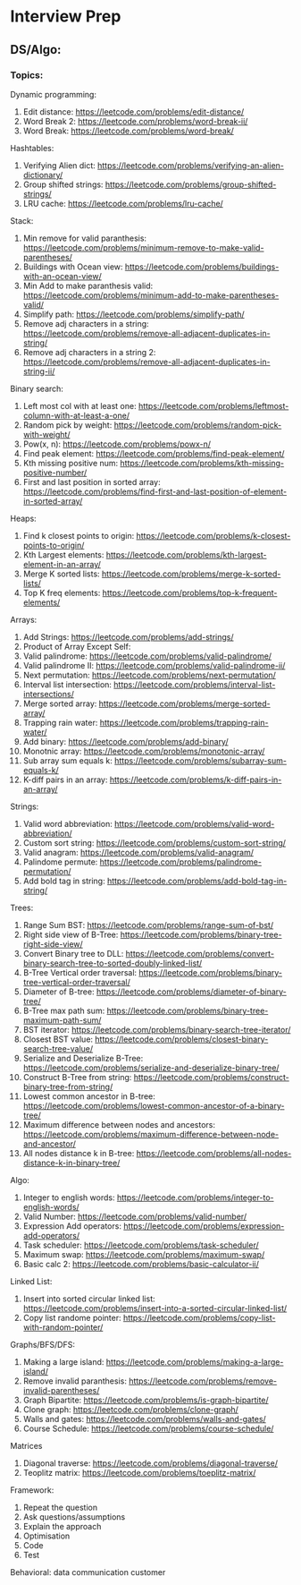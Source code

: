 # Interview Prep

## DS/Algo:

### Topics:

Dynamic programming: 
1. Edit distance: https://leetcode.com/problems/edit-distance/
2. Word Break 2: https://leetcode.com/problems/word-break-ii/
3. Word Break: https://leetcode.com/problems/word-break/

Hashtables:
1. Verifying Alien dict: https://leetcode.com/problems/verifying-an-alien-dictionary/
2. Group shifted strings: https://leetcode.com/problems/group-shifted-strings/
3. LRU cache: https://leetcode.com/problems/lru-cache/

Stack:
1. Min remove for valid paranthesis: https://leetcode.com/problems/minimum-remove-to-make-valid-parentheses/
2. Buildings with Ocean view: https://leetcode.com/problems/buildings-with-an-ocean-view/
3. Min Add to make paranthesis valid: https://leetcode.com/problems/minimum-add-to-make-parentheses-valid/
4. Simplify path: https://leetcode.com/problems/simplify-path/
5. Remove adj characters in a string: https://leetcode.com/problems/remove-all-adjacent-duplicates-in-string/
6. Remove adj characters in a string 2: https://leetcode.com/problems/remove-all-adjacent-duplicates-in-string-ii/

Binary search:
1. Left most col with at least one: https://leetcode.com/problems/leftmost-column-with-at-least-a-one/
2. Random pick by weight: https://leetcode.com/problems/random-pick-with-weight/
3. Pow(x, n): https://leetcode.com/problems/powx-n/
4. Find peak element: https://leetcode.com/problems/find-peak-element/
5. Kth missing positive num: https://leetcode.com/problems/kth-missing-positive-number/
6. First and last position in sorted array: https://leetcode.com/problems/find-first-and-last-position-of-element-in-sorted-array/

Heaps:
1. Find k closest points to origin: https://leetcode.com/problems/k-closest-points-to-origin/
2. Kth Largest elements: https://leetcode.com/problems/kth-largest-element-in-an-array/
3. Merge K sorted lists: https://leetcode.com/problems/merge-k-sorted-lists/
3. Top K freq elements: https://leetcode.com/problems/top-k-frequent-elements/

Arrays:
1. Add Strings: https://leetcode.com/problems/add-strings/
2. Product of Array Except Self: 
3. Valid palindrome: https://leetcode.com/problems/valid-palindrome/
4. Valid palindrome II: https://leetcode.com/problems/valid-palindrome-ii/
5. Next permutation: https://leetcode.com/problems/next-permutation/
6. Interval list intersection: https://leetcode.com/problems/interval-list-intersections/
7. Merge sorted array: https://leetcode.com/problems/merge-sorted-array/
8. Trapping rain water: https://leetcode.com/problems/trapping-rain-water/
9. Add binary: https://leetcode.com/problems/add-binary/
10. Monotnic array: https://leetcode.com/problems/monotonic-array/
11. Sub array sum equals k: https://leetcode.com/problems/subarray-sum-equals-k/
12. K-diff pairs in an array: https://leetcode.com/problems/k-diff-pairs-in-an-array/

Strings:
1. Valid word abbreviation: https://leetcode.com/problems/valid-word-abbreviation/
2. Custom sort string: https://leetcode.com/problems/custom-sort-string/
3. Valid anagram: https://leetcode.com/problems/valid-anagram/
4. Palindome permute: https://leetcode.com/problems/palindrome-permutation/
5. Add bold tag in string: https://leetcode.com/problems/add-bold-tag-in-string/

Trees:
1. Range Sum BST: https://leetcode.com/problems/range-sum-of-bst/
2. Right side view of B-Tree: https://leetcode.com/problems/binary-tree-right-side-view/
3. Convert Binary tree to DLL: https://leetcode.com/problems/convert-binary-search-tree-to-sorted-doubly-linked-list/
4. B-Tree Vertical order traversal: https://leetcode.com/problems/binary-tree-vertical-order-traversal/
5. Diameter of B-tree: https://leetcode.com/problems/diameter-of-binary-tree/
6. B-Tree max path sum: https://leetcode.com/problems/binary-tree-maximum-path-sum/
7. BST iterator: https://leetcode.com/problems/binary-search-tree-iterator/
8. Closest BST value: https://leetcode.com/problems/closest-binary-search-tree-value/
9. Serialize and Deserialize B-Tree: https://leetcode.com/problems/serialize-and-deserialize-binary-tree/
10. Construct B-Tree from string: https://leetcode.com/problems/construct-binary-tree-from-string/
11. Lowest common ancestor in B-tree: https://leetcode.com/problems/lowest-common-ancestor-of-a-binary-tree/
12. Maximum difference between nodes and ancestors: https://leetcode.com/problems/maximum-difference-between-node-and-ancestor/
13. All nodes distance k in B-tree: https://leetcode.com/problems/all-nodes-distance-k-in-binary-tree/

Algo:
1. Integer to english words: https://leetcode.com/problems/integer-to-english-words/
2. Valid Number: https://leetcode.com/problems/valid-number/
3. Expression Add operators: https://leetcode.com/problems/expression-add-operators/
4. Task scheduler: https://leetcode.com/problems/task-scheduler/
5. Maximum swap: https://leetcode.com/problems/maximum-swap/
6. Basic calc 2: https://leetcode.com/problems/basic-calculator-ii/

Linked List:
1. Insert into sorted circular linked list: https://leetcode.com/problems/insert-into-a-sorted-circular-linked-list/
2. Copy list randome pointer: https://leetcode.com/problems/copy-list-with-random-pointer/

Graphs/BFS/DFS:
1. Making a large island: https://leetcode.com/problems/making-a-large-island/
2. Remove invalid paranthesis: https://leetcode.com/problems/remove-invalid-parentheses/
3. Graph Bipartite: https://leetcode.com/problems/is-graph-bipartite/
4. Clone graph: https://leetcode.com/problems/clone-graph/
5. Walls and gates: https://leetcode.com/problems/walls-and-gates/
6. Course Schedule: https://leetcode.com/problems/course-schedule/

Matrices
1. Diagonal traverse: https://leetcode.com/problems/diagonal-traverse/
2. Teoplitz matrix: https://leetcode.com/problems/toeplitz-matrix/

Framework: 
1. Repeat the question
2. Ask questions/assumptions
3. Explain the approach
4. Optimisation
5. Code
6. Test

Behavioral:
data 
communication
customer
